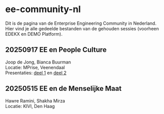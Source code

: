 # ee-community-nl

Dit is de pagina van de Enterprise Engineering Community in Nederland. Hier vind je alle gedeelde bestanden van de gehouden sessies (voorheen EDEKX en DEMO Platform).

## 20250917 EE en People Culture
Joop de Jong, Bianca Buurman  
Locatie: MPrise, Veenendaal  
Presentaties: [deel 1](/20250917%20EE%20en%20People%20Culture/2025-09-17%20EE%20Bijeenkomst%20MA.pdf) en [deel 2](/20250917%20EE%20en%20People%20Culture//20250917%20presentatie%20Bianca%20EEI.pdf)

## 20250515 EE en de Menselijke Maat
Hawre Ramini, Shakha Mirza  
Locatie: KIVI, Den Haag